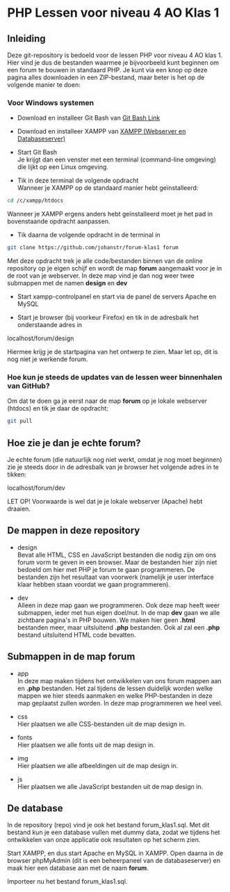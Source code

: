 # PHP Lessen voor niveau 4 AO Klas 1
  
## Inleiding
Deze git-repository is bedoeld voor de lessen PHP voor niveau 4 AO klas 1. Hier vind je dus de bestanden waarmee je bijvoorbeeld kunt beginnen om een forum te bouwen in standaard PHP. Je kunt via een knop op deze pagina alles downloaden in een ZIP-bestand, maar beter is het op de volgende manier te doen:  
  
### Voor Windows systemen
* Download en installeer Git Bash van [Git Bash Link](http://git-scm.com/downloads)  
  
* Download en installeer XAMPP van [XAMPP (Webserver en Databaseserver)](http://apachefriends.org)  
  
* Start Git Bash  
Je krijgt dan een venster met een terminal (command-line omgeving) die lijkt op een Linux omgeving.  
  
* Tik in deze terminal de volgende opdracht  
Wanneer je XAMPP op de standaard manier hebt geïnstalleerd:  
```bash
cd /c/xampp/htdocs
```
  
Wanneer je XAMPP ergens anders hebt geïnstalleerd moet je het pad in bovenstaande opdracht aanpassen.  
  
* Tik daarna de volgende opdracht in de terminal in  
```bash
git clone https://github.com/johanstr/forum-klas1 forum
```
  
Met deze opdracht trek je alle code/bestanden binnen van de online repository op je eigen schijf en wordt de map **forum** aangemaakt voor je in de root van je webserver. In deze map vind je dan nog weer twee submappen met de namen **design** en **dev**  
  
* Start xampp-controlpanel en start via de panel de servers Apache en MySQL  
  
* Start je browser (bij voorkeur Firefox) en tik in de adresbalk het onderstaande adres in  
  
localhost/forum/design  
  
Hiermee krijg je de startpagina van het ontwerp te zien. Maar let op, dit is nog niet je werkende forum.  
  
### Hoe kun je steeds de updates van de lessen weer binnenhalen van GitHub?  
Om dat te doen ga je eerst naar de map **forum** op je lokale webserver (htdocs) en tik je daar de opdracht:  
```bash
git pull
```  

## Hoe zie je dan je echte forum?  
Je echte forum (die natuurlijk nog niet werkt, omdat je nog moet beginnen) zie je steeds door in de adresbalk van je browser het volgende adres in te tikken:  
  
localhost/forum/dev  
  
LET OP! Voorwaarde is wel dat je je lokale webserver (Apache) hebt draaien.  
  


## De mappen in deze repository
* design  
Bevat alle HTML, CSS en JavaScript bestanden die nodig zijn om ons forum vorm te geven in een browser. Maar de bestanden hier zijn niet bedoeld om hier met PHP je forum te gaan programmeren. De bestanden zijn het resultaat van voorwerk (namelijk je user interface klaar hebben staan voordat we gaan programmeren).  
  
* dev  
Alleen in deze map gaan we programmeren. Ook deze map heeft weer submappen, ieder met hun eigen doel/nut. In de map **dev** gaan we alle zichtbare pagina's in PHP bouwen. We maken hier geen **.html** bestanden meer, maar uitsluitend **.php** bestanden. Ook al zal een **.php** bestand uitsluitend HTML code bevatten.  
  


## Submappen in de map forum
* app  
In deze map maken tijdens het ontwikkelen van ons forum mappen aan en **.php** bestanden. Het zal tijdens de lessen duidelijk worden welke mappen we hier steeds aanmaken en welke PHP-bestanden in deze map geplaatst zullen worden. In deze map programmeren we heel veel.  
  
* css  
Hier plaatsen we alle CSS-bestanden uit de map design in.  
  
* fonts  
Hier plaatsen we alle fonts uit de map design in.  
  
* img  
Hier plaatsen we alle afbeeldingen uit de map design in.  
  
* js  
Hier plaatsen we alle JavaScript bestanden uit de map design in.  
  

## De database
In de repository (repo) vind je ook het bestand forum_klas1.sql. Met dit bestand kun je een database vullen met dummy data, zodat we tijdens het ontwikkelen van onze applicatie ook 
resultaten op het scherm zien.  
  
Start XAMPP, en dus start Apache en MySQL in XAMPP. Open daarna in de browser phpMyAdmin (dit is een beheerpaneel van de databaseserver) en maak hier een database aan met de naam **forum**.  
  
Importeer nu het bestand forum_klas1.sql.